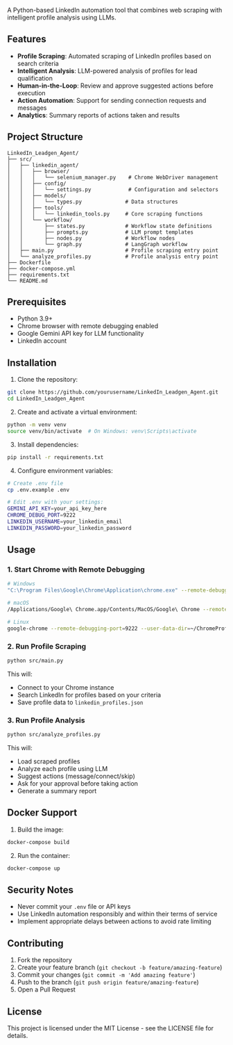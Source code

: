 

A Python-based LinkedIn automation tool that combines web scraping with intelligent profile analysis using LLMs.

## Features

- **Profile Scraping**: Automated scraping of LinkedIn profiles based on search criteria
- **Intelligent Analysis**: LLM-powered analysis of profiles for lead qualification
- **Human-in-the-Loop**: Review and approve suggested actions before execution
- **Action Automation**: Support for sending connection requests and messages
- **Analytics**: Summary reports of actions taken and results

## Project Structure

```
LinkedIn_Leadgen_Agent/
├── src/
│   ├── linkedin_agent/
│   │   ├── browser/
│   │   │   └── selenium_manager.py    # Chrome WebDriver management
│   │   ├── config/
│   │   │   └── settings.py            # Configuration and selectors
│   │   ├── models/
│   │   │   └── types.py              # Data structures
│   │   ├── tools/
│   │   │   └── linkedin_tools.py     # Core scraping functions
│   │   └── workflow/
│   │       ├── states.py             # Workflow state definitions
│   │       ├── prompts.py            # LLM prompt templates
│   │       ├── nodes.py              # Workflow nodes
│   │       └── graph.py              # LangGraph workflow
│   ├── main.py                       # Profile scraping entry point
│   └── analyze_profiles.py           # Profile analysis entry point
├── Dockerfile
├── docker-compose.yml
├── requirements.txt
└── README.md
```

## Prerequisites

- Python 3.9+
- Chrome browser with remote debugging enabled
- Google Gemini API key for LLM functionality
- LinkedIn account

## Installation

1. Clone the repository:
```bash
git clone https://github.com/yourusername/LinkedIn_Leadgen_Agent.git
cd LinkedIn_Leadgen_Agent
```

2. Create and activate a virtual environment:
```bash
python -m venv venv
source venv/bin/activate  # On Windows: venv\Scripts\activate
```

3. Install dependencies:
```bash
pip install -r requirements.txt
```

4. Configure environment variables:
```bash
# Create .env file
cp .env.example .env

# Edit .env with your settings:
GEMINI_API_KEY=your_api_key_here
CHROME_DEBUG_PORT=9222
LINKEDIN_USERNAME=your_linkedin_email
LINKEDIN_PASSWORD=your_linkedin_password
```

## Usage

### 1. Start Chrome with Remote Debugging

```bash
# Windows
"C:\Program Files\Google\Chrome\Application\chrome.exe" --remote-debugging-port=9222 --user-data-dir="%LOCALAPPDATA%\Google\Chrome\User Data"

# macOS
/Applications/Google\ Chrome.app/Contents/MacOS/Google\ Chrome --remote-debugging-port=9222 --user-data-dir="~/ChromeProfile"

# Linux
google-chrome --remote-debugging-port=9222 --user-data-dir=~/ChromeProfile
```

### 2. Run Profile Scraping

```bash
python src/main.py
```

This will:
- Connect to your Chrome instance
- Search LinkedIn for profiles based on your criteria
- Save profile data to `linkedin_profiles.json`

### 3. Run Profile Analysis

```bash
python src/analyze_profiles.py
```

This will:
- Load scraped profiles
- Analyze each profile using LLM
- Suggest actions (message/connect/skip)
- Ask for your approval before taking action
- Generate a summary report

## Docker Support

1. Build the image:
```bash
docker-compose build
```

2. Run the container:
```bash
docker-compose up
```

## Security Notes

- Never commit your `.env` file or API keys
- Use LinkedIn automation responsibly and within their terms of service
- Implement appropriate delays between actions to avoid rate limiting

## Contributing

1. Fork the repository
2. Create your feature branch (`git checkout -b feature/amazing-feature`)
3. Commit your changes (`git commit -m 'Add amazing feature'`)
4. Push to the branch (`git push origin feature/amazing-feature`)
5. Open a Pull Request

## License

This project is licensed under the MIT License - see the LICENSE file for details.